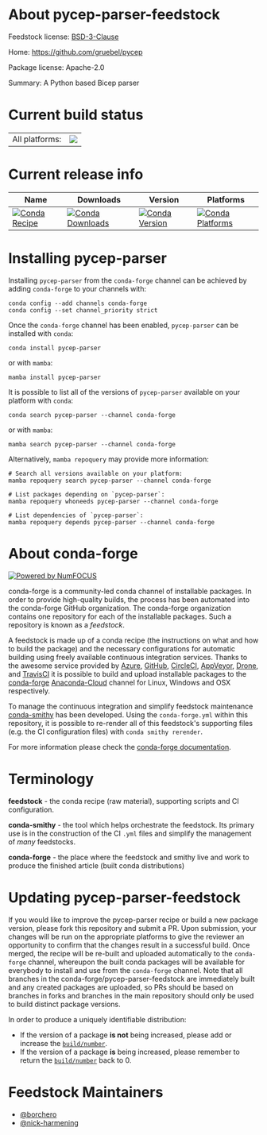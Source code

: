 About pycep-parser-feedstock
============================

Feedstock license: [BSD-3-Clause](https://github.com/conda-forge/pycep-parser-feedstock/blob/main/LICENSE.txt)

Home: https://github.com/gruebel/pycep

Package license: Apache-2.0

Summary: A Python based Bicep parser

Current build status
====================


<table><tr><td>All platforms:</td>
    <td>
      <a href="https://dev.azure.com/conda-forge/feedstock-builds/_build/latest?definitionId=20559&branchName=main">
        <img src="https://dev.azure.com/conda-forge/feedstock-builds/_apis/build/status/pycep-parser-feedstock?branchName=main">
      </a>
    </td>
  </tr>
</table>

Current release info
====================

| Name | Downloads | Version | Platforms |
| --- | --- | --- | --- |
| [![Conda Recipe](https://img.shields.io/badge/recipe-pycep--parser-green.svg)](https://anaconda.org/conda-forge/pycep-parser) | [![Conda Downloads](https://img.shields.io/conda/dn/conda-forge/pycep-parser.svg)](https://anaconda.org/conda-forge/pycep-parser) | [![Conda Version](https://img.shields.io/conda/vn/conda-forge/pycep-parser.svg)](https://anaconda.org/conda-forge/pycep-parser) | [![Conda Platforms](https://img.shields.io/conda/pn/conda-forge/pycep-parser.svg)](https://anaconda.org/conda-forge/pycep-parser) |

Installing pycep-parser
=======================

Installing `pycep-parser` from the `conda-forge` channel can be achieved by adding `conda-forge` to your channels with:

```
conda config --add channels conda-forge
conda config --set channel_priority strict
```

Once the `conda-forge` channel has been enabled, `pycep-parser` can be installed with `conda`:

```
conda install pycep-parser
```

or with `mamba`:

```
mamba install pycep-parser
```

It is possible to list all of the versions of `pycep-parser` available on your platform with `conda`:

```
conda search pycep-parser --channel conda-forge
```

or with `mamba`:

```
mamba search pycep-parser --channel conda-forge
```

Alternatively, `mamba repoquery` may provide more information:

```
# Search all versions available on your platform:
mamba repoquery search pycep-parser --channel conda-forge

# List packages depending on `pycep-parser`:
mamba repoquery whoneeds pycep-parser --channel conda-forge

# List dependencies of `pycep-parser`:
mamba repoquery depends pycep-parser --channel conda-forge
```


About conda-forge
=================

[![Powered by
NumFOCUS](https://img.shields.io/badge/powered%20by-NumFOCUS-orange.svg?style=flat&colorA=E1523D&colorB=007D8A)](https://numfocus.org)

conda-forge is a community-led conda channel of installable packages.
In order to provide high-quality builds, the process has been automated into the
conda-forge GitHub organization. The conda-forge organization contains one repository
for each of the installable packages. Such a repository is known as a *feedstock*.

A feedstock is made up of a conda recipe (the instructions on what and how to build
the package) and the necessary configurations for automatic building using freely
available continuous integration services. Thanks to the awesome service provided by
[Azure](https://azure.microsoft.com/en-us/services/devops/), [GitHub](https://github.com/),
[CircleCI](https://circleci.com/), [AppVeyor](https://www.appveyor.com/),
[Drone](https://cloud.drone.io/welcome), and [TravisCI](https://travis-ci.com/)
it is possible to build and upload installable packages to the
[conda-forge](https://anaconda.org/conda-forge) [Anaconda-Cloud](https://anaconda.org/)
channel for Linux, Windows and OSX respectively.

To manage the continuous integration and simplify feedstock maintenance
[conda-smithy](https://github.com/conda-forge/conda-smithy) has been developed.
Using the ``conda-forge.yml`` within this repository, it is possible to re-render all of
this feedstock's supporting files (e.g. the CI configuration files) with ``conda smithy rerender``.

For more information please check the [conda-forge documentation](https://conda-forge.org/docs/).

Terminology
===========

**feedstock** - the conda recipe (raw material), supporting scripts and CI configuration.

**conda-smithy** - the tool which helps orchestrate the feedstock.
                   Its primary use is in the construction of the CI ``.yml`` files
                   and simplify the management of *many* feedstocks.

**conda-forge** - the place where the feedstock and smithy live and work to
                  produce the finished article (built conda distributions)


Updating pycep-parser-feedstock
===============================

If you would like to improve the pycep-parser recipe or build a new
package version, please fork this repository and submit a PR. Upon submission,
your changes will be run on the appropriate platforms to give the reviewer an
opportunity to confirm that the changes result in a successful build. Once
merged, the recipe will be re-built and uploaded automatically to the
`conda-forge` channel, whereupon the built conda packages will be available for
everybody to install and use from the `conda-forge` channel.
Note that all branches in the conda-forge/pycep-parser-feedstock are
immediately built and any created packages are uploaded, so PRs should be based
on branches in forks and branches in the main repository should only be used to
build distinct package versions.

In order to produce a uniquely identifiable distribution:
 * If the version of a package **is not** being increased, please add or increase
   the [``build/number``](https://docs.conda.io/projects/conda-build/en/latest/resources/define-metadata.html#build-number-and-string).
 * If the version of a package **is** being increased, please remember to return
   the [``build/number``](https://docs.conda.io/projects/conda-build/en/latest/resources/define-metadata.html#build-number-and-string)
   back to 0.

Feedstock Maintainers
=====================

* [@borchero](https://github.com/borchero/)
* [@nick-harmening](https://github.com/nick-harmening/)


